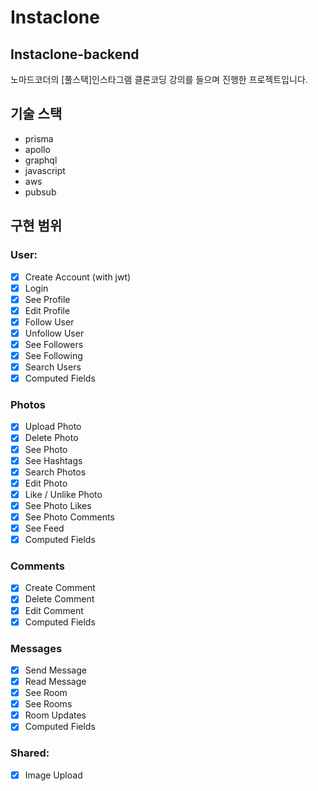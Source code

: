 # Instaclone

## Instaclone-backend
노마드코더의 [풀스택]인스타그램 클론코딩 강의를 들으며 진행한 프로젝트입니다.

## 기술 스택
- prisma
- apollo
- graphql
- javascript
- aws
- pubsub

## 구현 범위

### User:
- [x] Create Account (with jwt)
- [x] Login
- [x] See Profile
- [x] Edit Profile
- [x] Follow User
- [x] Unfollow User
- [x] See Followers
- [x] See Following
- [x] Search Users
- [x] Computed Fields

### Photos
- [x] Upload Photo
- [x] Delete Photo
- [x] See Photo
- [x] See Hashtags
- [x] Search Photos
- [x] Edit Photo
- [x] Like / Unlike Photo
- [x] See Photo Likes
- [x] See Photo Comments
- [x] See Feed
- [x] Computed Fields

### Comments
- [x] Create Comment
- [x] Delete Comment
- [x] Edit Comment
- [x] Computed Fields

### Messages
- [x] Send Message
- [x] Read Message
- [x] See Room
- [x] See Rooms
- [x] Room Updates
- [x] Computed Fields

### Shared:
- [x] Image Upload
